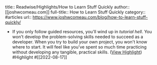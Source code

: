title:: Readwise/Highlights/How to Learn Stuff Quickly
author:: [[joshwcomeau.com]]
full-title:: How to Learn Stuff Quickly
category:: #articles
url:: https://www.joshwcomeau.com/blog/how-to-learn-stuff-quickly/

- If you only follow guided resources, you'll wind up in *tutorial hell*. You won't develop the problem-solving skills needed to succeed as a developer. When you try to build your own project, you won't know where to start. It will feel like you've spent so much time practicing without developing any tangible, practical skills. ([View Highlight](https://read.readwise.io/read/01gan69j0skxggt11fjb3zxk7p)) #Highlight #[[2022-08-17]]